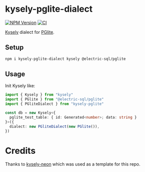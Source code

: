 # kysely-pglite-dialect

[![NPM Version](https://img.shields.io/npm/v/kysely-pglite-dialect)](https://www.npmjs.com/package/kysely-pglite-dialect)
[![CI](https://github.com/czeidler/kysely-pglite-dialect/actions/workflows/ci.yml/badge.svg)](https://github.com/czeidler/kysely-pglite-dialect/actions/workflows/ci.yml)

[Kysely](https://github.com/koskimas/kysely) dialect for [PGlite](https://pglite.dev/).

## Setup

```bash
npm i kysely-pglite-dialect kysely @electric-sql/pglite
```

## Usage

Init Kysely like:

```typescript
import { Kysely } from "kysely"
import { PGlite } from "@electric-sql/pglite"
import { PGliteDialect } from "kysely-pglite"

const db = new Kysely<{
  pglite_test_table: { id: Generated<number>; data: string }
}>({
  dialect: new PGliteDialect(new PGlite()),
})
```

# Credits

Thanks to [kysely-neon](https://github.com/seveibar/kysely-neon) which was used as a template for this repo.
